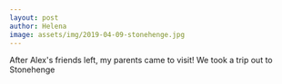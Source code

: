 ```yaml
---
layout: post
author: Helena
image: assets/img/2019-04-09-stonehenge.jpg
---
```


After Alex's friends left, my parents came to visit! We took a trip out to Stonehenge
